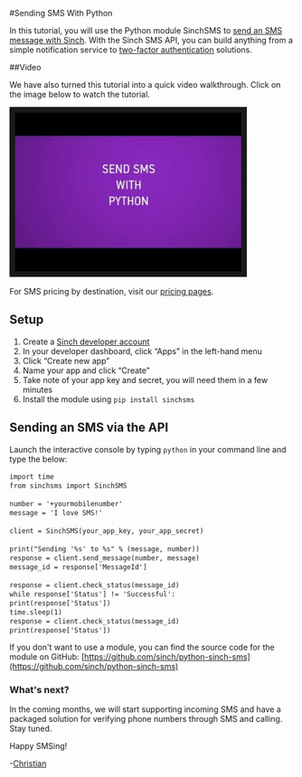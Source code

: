#Sending SMS With Python

In this tutorial, you will use the Python module SinchSMS to [send an SMS message with Sinch](https://www.sinch.com/products/sms-api/ "SMS"). With the Sinch SMS API, you can build anything from a simple notification service to [two-factor authentication](https://www.sinch.com/features/sms-features/two-factor-authentication/ "Two Factor Authentication") solutions.

##Video

We have also turned this tutorial into a quick video walkthrough. Click on the image below to watch the tutorial.

<a href="http://www.youtube.com/watch?feature=player_embedded&v=dE-xyeBNAvs" target="_blank"><img src="/images/sending-sms-python.jpg" 
alt="Send SMS in Python" width="400" height="281" border="10" /></a>

For SMS pricing by destination, visit our [pricing pages](https://www.sinch.com/pricing/sms-prices/ "SMS Prices").

## Setup

1.  Create a [Sinch developer account](www.sinch.com/signup)
2.  In your developer dashboard, click “Apps” in the left-hand menu
3.  Click “Create new app”
4.  Name your app and click “Create”
5.  Take note of your app key and secret, you will need them in a few minutes
6.  Install the module using `pip install sinchsms`

## Sending an SMS via the API

Launch the interactive console by typing `python` in your command line and type the below:

````
import time
from sinchsms import SinchSMS

number = '+yourmobilenumber'
message = 'I love SMS!'

client = SinchSMS(your_app_key, your_app_secret)

print("Sending '%s' to %s" % (message, number))
response = client.send_message(number, message)
message_id = response['MessageId']

response = client.check_status(message_id)
while response['Status'] != 'Successful':
print(response['Status'])
time.sleep(1)
response = client.check_status(message_id)
print(response['Status'])
````

If you don't want to use a module, you can find the source code for the module on GitHub: [https://github.com/sinch/python-sinch-sms](https://github.com/sinch/python-sinch-sms)

### What's next?

In the coming months, we will start supporting incoming SMS and have a packaged solution for verifying phone numbers through SMS and calling. Stay tuned.

Happy SMSing!

-[Christian](https://www.sinch.com/author/christian/)
